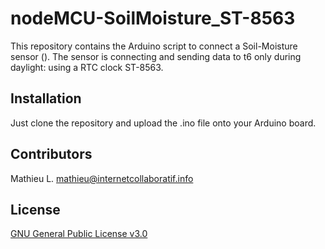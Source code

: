 # nodeMCU-SoilMoisture_ST-8563

This repository contains the Arduino script to connect a Soil-Moisture sensor ().
The sensor is connecting and sending data to t6 only during daylight: using a RTC clock ST-8563.

## Installation

Just clone the repository and upload the .ino file onto your Arduino board.

## Contributors

Mathieu L. <mathieu@internetcollaboratif.info>

## License

[GNU General Public License v3.0](https://www.gnu.org/licenses/gpl-3.0.html)
